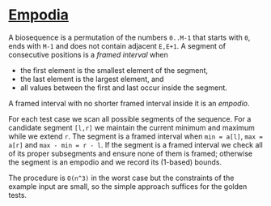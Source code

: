 # [Empodia](https://www.spoj.com/problems/EMPODIA/)

A biosequence is a permutation of the numbers `0..M-1` that starts with `0`, ends
with `M-1` and does not contain adjacent `E,E+1`.  A segment of consecutive
positions is a *framed interval* when

* the first element is the smallest element of the segment,
* the last element is the largest element, and
* all values between the first and last occur inside the segment.

A framed interval with no shorter framed interval inside it is an *empodio*.

For each test case we scan all possible segments of the sequence.  For a
candidate segment `[l,r]` we maintain the current minimum and maximum while we
extend `r`.  The segment is a framed interval when `min = a[l]`,
`max = a[r]` and `max - min = r - l`.  If the segment is a framed interval we
check all of its proper subsegments and ensure none of them is framed; otherwise
the segment is an empodio and we record its (1-based) bounds.

The procedure is `O(n^3)` in the worst case but the constraints of the example
input are small, so the simple approach suffices for the golden tests.
